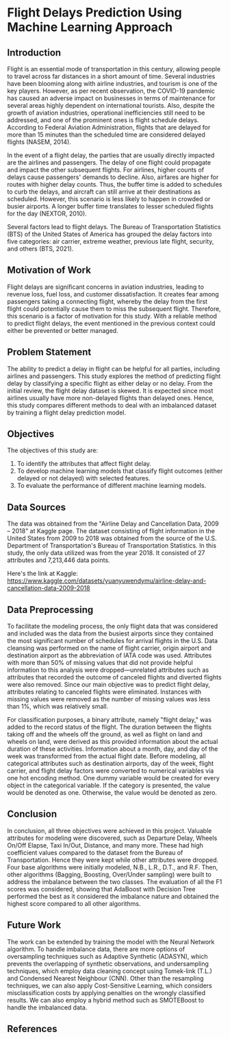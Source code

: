 # Flight Delays Prediction Using Machine Learning Approach

## Introduction
Flight is an essential mode of transportation in this century, allowing people to travel across far distances in a short amount of time. Several industries have been blooming along with airline industries, and tourism is one of the key players. However, as per recent observation, the COVID-19 pandemic has caused an adverse impact on businesses in terms of maintenance for several areas highly dependent on international tourists. Also, despite the growth of aviation industries, operational inefficiencies still need to be addressed, and one of the prominent ones is flight schedule delays. According to Federal Aviation Administration, flights that are delayed for more than 15 minutes than the scheduled time are considered delayed flights (NASEM, 2014).

In the event of a flight delay, the parties that are usually directly impacted are the airlines and passengers. The delay of one flight could propagate and impact the other subsequent flights. For airlines, higher counts of delays cause passengers' demands to decline. Also, airfares are higher for routes with higher delay counts. Thus, the buffer time is added to schedules to curb the delays, and aircraft can still arrive at their destinations as scheduled. However, this scenario is less likely to happen in crowded or busier airports. A longer buffer time translates to lesser scheduled flights for the day (NEXTOR, 2010).

Several factors lead to flight delays. The Bureau of Transportation Statistics (BTS) of the United States of America has grouped the delay factors into five categories: air carrier, extreme weather, previous late flight, security, and others (BTS, 2021).

## Motivation of Work
Flight delays are significant concerns in aviation industries, leading to revenue loss, fuel loss, and customer dissatisfaction. It creates fear among passengers taking a connecting flight, whereby the delay from the first flight could potentially cause them to miss the subsequent flight. Therefore, this scenario is a factor of motivation for this study. With a reliable method to predict flight delays, the event mentioned in the previous context could either be prevented or better managed.

## Problem Statement
The ability to predict a delay in flight can be helpful for all parties, including airlines and passengers. This study explores the method of predicting flight delay by classifying a specific flight as either delay or no delay. From the initial review, the flight delay dataset is skewed. It is expected since most airlines usually have more non-delayed flights than delayed ones. Hence, this study compares different methods to deal with an imbalanced dataset by training a flight delay prediction model.

## Objectives
The objectives of this study are:
1.	To identify the attributes that affect flight delay. 
2.	To develop machine learning models that classify flight outcomes (either delayed or not delayed) with selected features.
3.	To evaluate the performance of different machine learning models.

## Data Sources
The data was obtained from the "Airline Delay and Cancellation Data, 2009 – 2018" at Kaggle page. The dataset consisting of flight information in the United States from 2009 to 2018 was obtained from the source of the U.S. Department of Transportation's Bureau of Transportation Statistics. In this study, the only data utilized was from the year 2018. It consisted of 27 attributes and 7,213,446 data points.

Here's the link at Kaggle: https://www.kaggle.com/datasets/yuanyuwendymu/airline-delay-and-cancellation-data-2009-2018

## Data Preprocessing
To facilitate the modeling process, the only flight data that was considered and included was the data from the busiest airports since they contained the most significant number of schedules for arrival flights in the U.S. Data cleansing was performed on the name of flight carrier, origin airport and destination airport as the abbreviation of IATA code was used. Attributes with more than 50% of missing values that did not provide helpful information to this analysis were dropped—unrelated attributes such as attributes that recorded the outcome of canceled flights and diverted flights were also removed. Since our main objective was to predict flight delay, attributes relating to canceled flights were eliminated. Instances with missing values were removed as the number of missing values was less than 1%, which was relatively small. 

For classification purposes, a binary attribute, namely "flight delay," was added to the record status of the flight. The duration between the flights taking off and the wheels off the ground, as well as flight on land and wheels on land, were derived as this provided information about the actual duration of these activities. Information about a month, day, and day of the week was transformed from the actual flight date. Before modeling, all categorical attributes such as destination airports, day of the week, flight carrier, and flight delay factors were converted to numerical variables via one hot encoding method. One dummy variable would be created for every object in the categorical variable. If the category is presented, the value would be denoted as one. Otherwise, the value would be denoted as zero.

## Conclusion
In conclusion, all three objectives were achieved in this project. Valuable attributes for modeling were discovered, such as Departure Delay, Wheels On/Off Elapse, Taxi In/Out, Distance, and many more. These had high coefficient values compared to the dataset from the Bureau of Transportation. Hence they were kept while other attributes were dropped. Four base algorithms were initially modeled, N.B., L.R., D.T., and R.F. Then, other algorithms (Bagging, Boosting, Over/Under sampling) were built to address the imbalance between the two classes. The evaluation of all the F1 scores was considered, showing that AdaBoost with Decision Tree performed the best as it considered the imbalance nature and obtained the highest score compared to all other algorithms.

## Future Work
The work can be extended by training the model with the Neural Network algorithm. To handle imbalance data, there are more options of oversampling techniques such as Adaptive Synthetic (ADASYN), which prevents the overlapping of synthetic observations, and undersampling techniques, which employ data cleaning concept using Tomek-link (T.L.) and Condensed Nearest Neighbour (CNN). Other than the resampling techniques, we can also apply Cost-Sensitive Learning, which considers misclassification costs by applying penalties on the wrongly classified results. We can also employ a hybrid method such as SMOTEBoost to handle the imbalanced data.

## References


